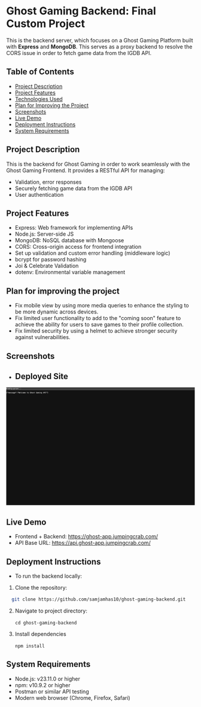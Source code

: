 # Ghost Gaming Backend: Final Custom Project

This is the backend server, which focuses on a Ghost Gaming Platform built with **Express** and **MongoDB**. This serves as a proxy backend to resolve the CORS issue in order to fetch game data from the IGDB API.

## Table of Contents

- [Project Description](#project-description)
- [Project Features](#project-features)
- [Technologies Used](#technologies-used)
- [Plan for Improving the Project](#plan-for-improving-the-project)
- [Screenshots](#screenshots)
- [Live Demo](#live-demo)
- [Deployment Instructions](#deployment-instructions)
- [System Requirements](#system-requirements)

## Project Description

This is the backend for Ghost Gaming in order to work seamlessly with the Ghost Gaming Frontend. It provides a RESTful API for managing:

- Validation, error responses
- Securely fetching game data from the IGDB API
- User authentication

## Project Features

- Express: Web framework for implementing APIs
- Node.js: Server-side JS
- MongoDB: NoSQL database with Mongoose
- CORS: Cross-origin access for frontend integration
- Set up validation and custom error handling (middleware logic)
- bcrypt for password hashing
- Joi & Celebrate Validation
- dotenv: Environmental variable management

## Plan for improving the project

- Fix mobile view by using more media queries to enhance the styling to be more dynamic across devices.
- Fix limited user functionality to add to the "coming soon" feature to achieve the ability for users to save games to their profile collection.
- Fix limited security by using a helmet to achieve stronger security against vulnerabilities.

## Screenshots

- ## Deployed Site

![Deployed Site Screenshot](deployed-site.png)

## Live Demo

- Frontend + Backend: https://ghost-app.jumpingcrab.com/
- API Base URL: https://api.ghost-app.jumpingcrab.com/

## Deployment Instructions

- To run the backend locally:

1. Clone the repository:

 ```bash
   git clone https://github.com/samjamhas10/ghost-gaming-backend.git
 ```

2. Navigate to project directory:

   `cd ghost-gaming-backend`

3. Install dependencies

   `npm install`

## System Requirements

- Node.js: v23.11.0 or higher
- npm: v10.9.2 or higher
- Postman or similar API testing
- Modern web browser (Chrome, Firefox, Safari)
